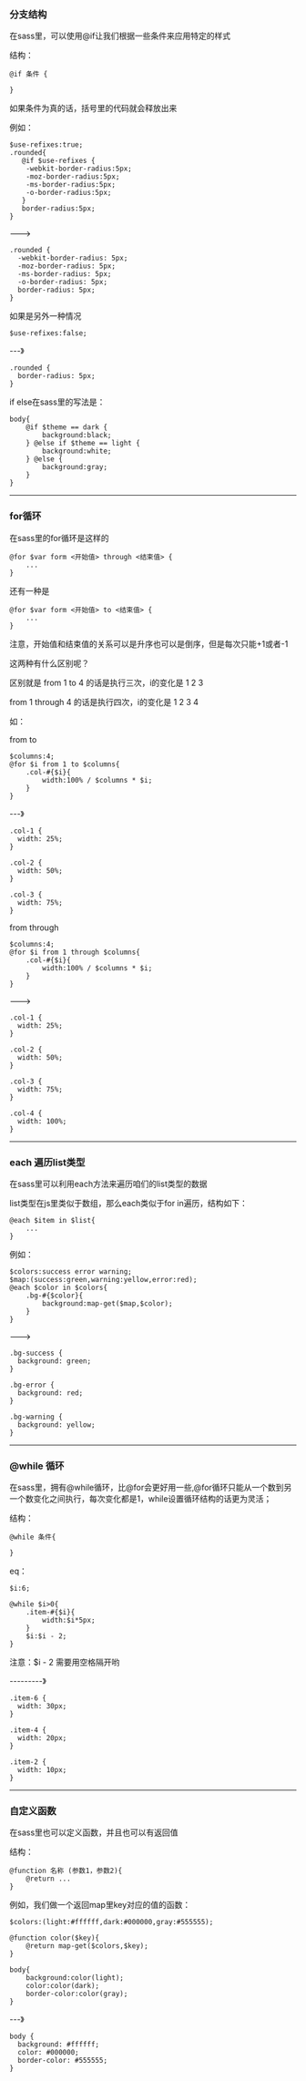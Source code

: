 ### 分支结构

在sass里，可以使用@if让我们根据一些条件来应用特定的样式

结构：


```
@if 条件 {
    
}
```

如果条件为真的话，括号里的代码就会释放出来

例如：

```
$use-refixes:true;
.rounded{
   @if $use-refixes {
   	-webkit-border-radius:5px;
   	-moz-border-radius:5px;
   	-ms-border-radius:5px;
   	-o-border-radius:5px;
   }
   border-radius:5px;
}
```
--->
```
.rounded {
  -webkit-border-radius: 5px;
  -moz-border-radius: 5px;
  -ms-border-radius: 5px;
  -o-border-radius: 5px;
  border-radius: 5px;
}
```
如果是另外一种情况

```
$use-refixes:false;
```
---》
```
.rounded {
  border-radius: 5px;
}
```


if else在sass里的写法是：


```
body{
	@if $theme == dark {
		background:black;
	} @else if $theme == light {
		background:white;
	} @else {
		background:gray;
	}
}
```
---

### for循环

在sass里的for循环是这样的


```
@for $var form <开始值> through <结束值> {
    ...
}
```


还有一种是

```
@for $var form <开始值> to <结束值> {
    ...
}
```

注意，开始值和结束值的关系可以是升序也可以是倒序，但是每次只能+1或者-1


这两种有什么区别呢？

区别就是 from 1 to 4 的话是执行三次，i的变化是 1 2 3

from 1 through 4 的话是执行四次，i的变化是 1 2 3 4

如：

from to

```
$columns:4;
@for $i from 1 to $columns{
	.col-#{$i}{
		width:100% / $columns * $i;
	}
}
```
---》


```
.col-1 {
  width: 25%;
}

.col-2 {
  width: 50%;
}

.col-3 {
  width: 75%;
}
```
from through


```
$columns:4;
@for $i from 1 through $columns{
	.col-#{$i}{
		width:100% / $columns * $i;
	}
}
```
--->

```
.col-1 {
  width: 25%;
}

.col-2 {
  width: 50%;
}

.col-3 {
  width: 75%;
}

.col-4 {
  width: 100%;
}
```
---

### each 遍历list类型

在sass里可以利用each方法来遍历咱们的list类型的数据

list类型在js里类似于数组，那么each类似于for in遍历，结构如下：


```
@each $item in $list{
    ...
}
```
例如：


```
$colors:success error warning;
$map:(success:green,warning:yellow,error:red);
@each $color in $colors{
	.bg-#{$color}{
		background:map-get($map,$color);
	}
}
```
--->


```
.bg-success {
  background: green;
}

.bg-error {
  background: red;
}

.bg-warning {
  background: yellow;
}
```
---

### @while 循环

在sass里，拥有@while循环，比@for会更好用一些,@for循环只能从一个数到另一个数变化之间执行，每次变化都是1，while设置循环结构的话更为灵活；

结构：


```
@while 条件{
    
}
```

eq：

```
$i:6;

@while $i>0{
	.item-#{$i}{
		width:$i*5px;
	}
	$i:$i - 2;
}
```
注意：$i - 2 需要用空格隔开哟

---------》

```
.item-6 {
  width: 30px;
}

.item-4 {
  width: 20px;
}

.item-2 {
  width: 10px;
}
```
---

### 自定义函数

在sass里也可以定义函数，并且也可以有返回值

结构：


```
@function 名称 (参数1，参数2){
    @return ...
}
```
例如，我们做一个返回map里key对应的值的函数：


```
$colors:(light:#ffffff,dark:#000000,gray:#555555);

@function color($key){
	@return map-get($colors,$key);
}

body{
	background:color(light);
	color:color(dark);
	border-color:color(gray);
}
```

---》

```
body {
  background: #ffffff;
  color: #000000;
  border-color: #555555;
}
```

